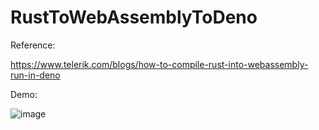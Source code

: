 # RustToWebAssemblyToDeno

Reference:

https://www.telerik.com/blogs/how-to-compile-rust-into-webassembly-run-in-deno

Demo:

![image](https://user-images.githubusercontent.com/58724748/117146921-4add4d80-ade7-11eb-9035-381b0117f525.png)

